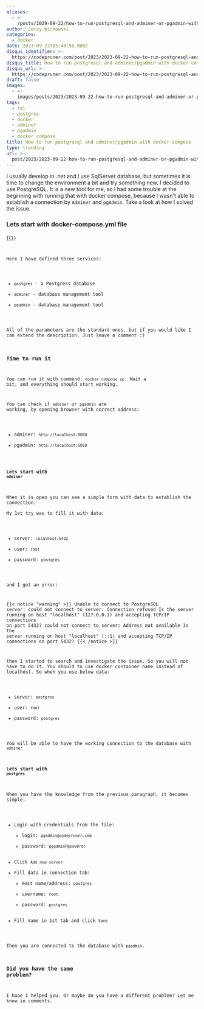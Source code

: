 ```yaml
---
aliases:
  - >-
    /posts/2029-09-22/how-to-run-postgresql-and-adminer-or-pgadmin-with-docker-compose
author: Jerzy Wickowski
categories:
  - docker
date: 2023-09-22T05:40:58.000Z
disqus_identifier: >-
  https://codepruner.com/post/2023/2023-09-22-how-to-run-postgresql-and-adminer-or-pgadmin-with-docker-compose
disqus_title: How to run postgresql and adminer/pgadmin with docker compose
disqus_url: >-
  https://codepruner.com/post/2023/2023-09-22-how-to-run-postgresql-and-adminer-or-pgadmin-with-docker-compose
draft: false
images:
  - >-
    images/posts/2023/2023-09-22-how-to-run-postgresql-and-adminer-or-pgadmin-with-docker-compose.png
tags:
  - sql
  - postgres
  - docker
  - adminer
  - pgadmin
  - docker compose
title: How to run postgresql and adminer/pgadmin with docker compose
type: trending
url: >-
  post/2023/2023-09-22-how-to-run-postgresql-and-adminer-or-pgadmin-with-docker-compose
---
```


I usually develop in .net and I use SqlServer database, but sometimes it is time to change the environment a bit and try something new. I decided to use PostgreSQL. It is a new tool for me, so I had some trouble at the beginning with running that with docker compose, because I wasn't able to establish a connection by `Adminer` and `pgAdmin`. Take a look at how I solved the issue.

### Lets start with docker-compose.yml file
{{<code language="yaml" file="static/examples/CodePruner.Examples/PostgresAndDockerCompose/docker-compose.yml" >}}

Here I have defined three services:
* `postgres` - a Postgress database
* `adminer` - database management tool
* `pgadmin` - database management tool
 
All of the parameters are the standard ones, but if you would like I can extend the description. Just leave a comment :)

### Time to run it
You can run it with command: `docker compose up`. Wait a bit, and everything should start working.

You can check if `adminer` or `pgadmin` are working, by opening browser with correct address:
- adminer: `http://localhost:8080`
- pgadmin: `http://localhost:5050`

#### Lets start with `adminer`
When it is open you can see a simple form with data to establish the connection.  
My 1st try was to fill it with data:
- server: `localhost:5432`
- user: `root`
- password: `postgres`

and I got an error:

{{< notice "warning" >}}
  Unable to connect to PostgreSQL server: could not connect to server: Connection refused Is the server running on host "localhost" (127.0.0.1) and accepting TCP/IP connections on port 5432? could not connect to server: Address not available Is the server running on host "localhost" (::1) and accepting TCP/IP connections on port 5432?
{{< /notice >}}

then I started to search and investigate the issue. So you will not have to do it.
You should to use docker container name instead of localhost. So when you use below data:
- server: `postgres`
- user: `root`
- password: `postgres`

You will be able to have the working connection to the database with `adminer`

#### Lets start with `postgres`
When you have the knowledge from the previous paragraph, it becomes simple.
* Login with credentials from the file:
  * login: `pgadmin@codepruner.com`
  * password: `pgadminP@ssw0rd!` 
* Click `Add new server`
* Fill data in connection tab:
  * Host name/address: `postgres`
  * username: `root`
  * password: `postgres`
* Fill name in 1st tab and click `Save`

Then you are connected to the database with `pgadmin`.

### Did you have the same problem? 

I hope I helped you. 
Or maybe do you have a different problem?
Let me know in comments.
